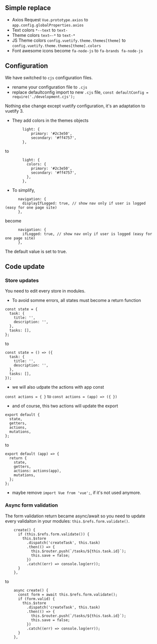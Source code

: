 ## Simple replace

- Axios Request `Vue.prototype.axios` to `app.config.globalProperties.axios`
- Text colors `*--text` to `text-`
- Theme colors `text—-*` to `text-*`
- JS Theme colors `config.vuetify.theme.themes[theme]` to `config.vuetify.theme.themes[theme].colors`
- Font awesome icons become `fa-node-js` to `fa-brands fa-node-js`

## Configuration

We have switched to `cjs` configuration files.

- rename your configuration file to `.cjs`
- replace defaultconfig import to new `.cjs` file, `const defaultConfig = require('./development.cjs');`

Nothing else change except vuetify configuration, it's an adaptation to vuetify 3.

- They add colors in the themes objects

```
        light: {
            primary: '#2c3e50',
            secondary: '#ff4757',
        },
```

to

```
        light: {
          colors: {
            primary: '#2c3e50',
            secondary: '#ff4757',
          },
        },
```

- To simplify,

```
      navigation: {
        displayIfLogged: true, // show nav only if user is logged (easy for one page site)
      },
```

become

```
      navigation: {
        ifLogged: true, // show nav only if user is logged (easy for one page site)
      },
```

The default value is set to true.

## Code update

### Store updates

You need to edit every store in modules.

- To avoid somme errors, all states must become a return function

```
const state = {
  task: {
    title: '',
    description: '',
  },
  tasks: [],
};
```

to

```
const state = () => ({
  task: {
    title: '',
    description: '',
  },
  tasks: [],
});
```

- we will also udpate the actions with app const

`const actions = { }` to `const actions = (app) => ({ })`

- and of course, this two actions will update the export

```
export default {
  state,
  getters,
  actions,
  mutations,
};
```

to

```
export default (app) => {
  return {
    state,
    getters,
    actions: actions(app),
    mutations,
  };
};
```

- maybe remove `import Vue from 'vue';`, if it's not used anymore.

### Async form validation

The form validation return became async/await so you need to update every validaiton in your modules: `this.$refs.form.validate()`.

```
    create() {
      if (this.$refs.form.validate()) {
        this.$store
          .dispatch('createTask', this.task)
          .then(() => {
            this.$router.push(`/tasks/${this.task.id}`);
            this.save = false;
          })
          .catch((err) => console.log(err));
      }
    },
```

to

```
    async create() {
      const form = await this.$refs.form.validate();
      if (form.valid) {
        this.$store
          .dispatch('createTask', this.task)
          .then(() => {
            this.$router.push(`/tasks/${this.task.id}`);
            this.save = false;
          })
          .catch((err) => console.log(err));
      }
    },
```
